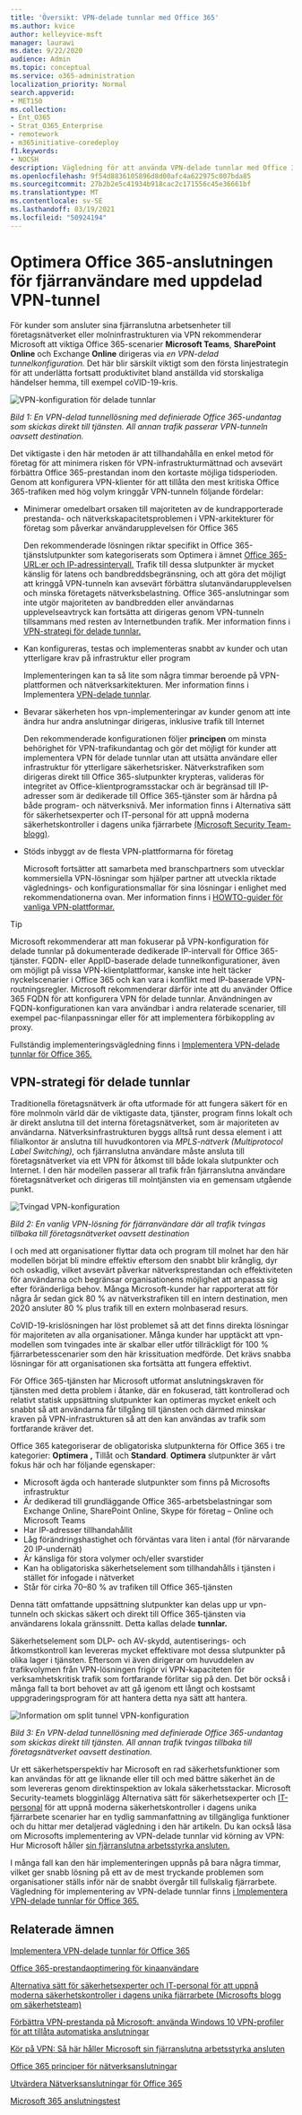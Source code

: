 ```yaml
---
title: 'Översikt: VPN-delade tunnlar med Office 365'
ms.author: kvice
author: kelleyvice-msft
manager: laurawi
ms.date: 9/22/2020
audience: Admin
ms.topic: conceptual
ms.service: o365-administration
localization_priority: Normal
search.appverid:
- MET150
ms.collection:
- Ent_O365
- Strat_O365_Enterprise
- remotework
- m365initiative-coredeploy
f1.keywords:
- NOCSH
description: Vägledning för att använda VPN-delade tunnlar med Office 365 för att optimera Office 365-anslutningar för fjärranvändare.
ms.openlocfilehash: 9f54d8836105896d8d00afc4a622975c007bda85
ms.sourcegitcommit: 27b2b2e5c41934b918cac2c171556c45e36661bf
ms.translationtype: MT
ms.contentlocale: sv-SE
ms.lasthandoff: 03/19/2021
ms.locfileid: "50924194"
---
```

# <a name="optimize-office-365-connectivity-for-remote-users-using-vpn-split-tunneling"></a>Optimera Office 365-anslutningen för fjärranvändare med uppdelad VPN-tunnel
<!---
>[!NOTE]
>This topic is part of a set of topics that address Office 365 optimization for remote users.
>- For VPN split tunnel implementation guidance, see [Implementing VPN split tunneling for Office 365](microsoft-365-vpn-implement-split-tunnel.md).
>- For information about optimizing Office 365 worldwide tenant performance for users in China, see [Office 365 performance optimization for China users](microsoft-365-networking-china.md).
-->

För kunder som ansluter sina fjärranslutna arbetsenheter till företagsnätverket eller molninfrastrukturen via VPN rekommenderar Microsoft att viktiga Office 365-scenarier **Microsoft Teams**, **SharePoint Online** och Exchange **Online** dirigeras via _en VPN-delad tunnelkonfiguration._ Det här blir särskilt viktigt som den första linjestrategin för att underlätta fortsatt produktivitet bland anställda vid storskaliga händelser hemma, till exempel coVID-19-kris.

![VPN-konfiguration för delade tunnlar](../media/vpn-split-tunneling/vpn-model-2.png)

_Bild 1: En VPN-delad tunnellösning med definierade Office 365-undantag som skickas direkt till tjänsten. All annan trafik passerar VPN-tunneln oavsett destination._

Det viktigaste i den här metoden är att tillhandahålla en enkel metod för företag för att minimera risken för VPN-infrastrukturmättnad och avsevärt förbättra Office 365-prestandan inom den kortaste möjliga tidsperioden. Genom att konfigurera VPN-klienter för att tillåta den mest kritiska Office 365-trafiken med hög volym kringgår VPN-tunneln följande fördelar:

- Minimerar omedelbart orsaken till majoriteten av de kundrapporterade prestanda- och nätverkskapacitetsproblemen i VPN-arkitekturer för företag som påverkar användarupplevelsen för Office 365
  
  Den rekommenderade lösningen riktar specifikt in Office 365-tjänstslutpunkter som kategoriserats som Optimera i ämnet [Office 365-URL:er och IP-adressintervall.](./urls-and-ip-address-ranges.md)  Trafik till dessa slutpunkter är mycket känslig för latens och bandbreddsbegränsning, och att göra det möjligt att kringgå VPN-tunneln kan avsevärt förbättra slutanvändarupplevelsen och minska företagets nätverksbelastning. Office 365-anslutningar som inte utgör majoriteten av bandbredden eller användarnas upplevelseavtryck kan fortsätta att dirigeras genom VPN-tunneln tillsammans med resten av Internetbunden trafik. Mer information finns i [VPN-strategi för delade tunnlar.](#the-vpn-split-tunnel-strategy)

- Kan konfigureras, testas och implementeras snabbt av kunder och utan ytterligare krav på infrastruktur eller program

  Implementeringen kan ta så lite som några timmar beroende på VPN-plattformen och nätverksarkitekturen. Mer information finns i Implementera [VPN-delade tunnlar](microsoft-365-vpn-implement-split-tunnel.md#implement-vpn-split-tunneling).

- Bevarar säkerheten hos vpn-implementeringar av kunder genom att inte ändra hur andra anslutningar dirigeras, inklusive trafik till Internet

  Den rekommenderade konfigurationen följer **principen** om minsta behörighet för VPN-trafikundantag och gör det möjligt för kunder att implementera VPN för delade tunnlar utan att utsätta användare eller infrastruktur för ytterligare säkerhetsrisker. Nätverkstrafiken som dirigeras direkt till Office 365-slutpunkter krypteras, valideras för integritet av Office-klientprogramsstackar och är begränsad till IP-adresser som är dedikerade till Office 365-tjänster som är hårdna på både program- och nätverksnivå. Mer information finns i Alternativa sätt för säkerhetsexperter och IT-personal för att uppnå moderna säkerhetskontroller i dagens unika fjärrarbete [(Microsoft Security Team-blogg)](https://www.microsoft.com/security/blog/2020/03/26/alternative-security-professionals-it-achieve-modern-security-controls-todays-unique-remote-work-scenarios/).

- Stöds inbyggt av de flesta VPN-plattformarna för företag

  Microsoft fortsätter att samarbeta med branschpartners som utvecklar kommersiella VPN-lösningar som hjälper partner att utveckla riktade väglednings- och konfigurationsmallar för sina lösningar i enlighet med rekommendationerna ovan. Mer information finns i [HOWTO-guider för vanliga VPN-plattformar.](microsoft-365-vpn-implement-split-tunnel.md#howto-guides-for-common-vpn-platforms)

>[!TIP]
>Microsoft rekommenderar att man fokuserar på VPN-konfiguration för delade tunnlar på dokumenterade dedikerade IP-intervall för Office 365-tjänster. FQDN- eller AppID-baserade delade tunnelkonfigurationer, även om möjligt på vissa VPN-klientplattformar, kanske inte helt täcker nyckelscenarier i Office 365 och kan vara i konflikt med IP-baserade VPN-routningsregler. Microsoft rekommenderar därför inte att du använder Office 365 FQDN för att konfigurera VPN för delade tunnlar. Användningen av FQDN-konfigurationen kan vara användbar i andra relaterade scenarier, till exempel pac-filanpassningar eller för att implementera förbikoppling av proxy.

Fullständig implementeringsvägledning finns i [Implementera VPN-delade tunnlar för Office 365.](microsoft-365-vpn-implement-split-tunnel.md)

## <a name="the-vpn-split-tunnel-strategy"></a>VPN-strategi för delade tunnlar

Traditionella företagsnätverk är ofta utformade för att fungera säkert för en före molnmoln värld där de viktigaste data, tjänster, program finns lokalt och är direkt anslutna till det interna företagsnätverket, som är majoriteten av användarna. Nätverksinfrastrukturen byggs alltså runt dessa element i att filialkontor är anslutna till huvudkontoren via _MPLS-nätverk (Multiprotocol Label Switching),_ och fjärranslutna användare måste ansluta till företagsnätverket via ett VPN för åtkomst till både lokala slutpunkter och Internet. I den här modellen passerar all trafik från fjärranslutna användare företagsnätverket och dirigeras till molntjänsten via en gemensam utgående punkt.

![Tvingad VPN-konfiguration](../media/vpn-split-tunneling/vpn-model-1.png)

_Bild 2: En vanlig VPN-lösning för fjärranvändare där all trafik tvingas tillbaka till företagsnätverket oavsett destination_

I och med att organisationer flyttar data och program till molnet har den här modellen börjat bli mindre effektiv eftersom den snabbt blir krånglig, dyr och oskadlig, vilket avsevärt påverkar nätverksprestandan och effektiviteten för användarna och begränsar organisationens möjlighet att anpassa sig efter föränderliga behov. Många Microsoft-kunder har rapporterat att för några år sedan gick 80 % av nätverkstrafiken till en intern destination, men 2020 ansluter 80 % plus trafik till en extern molnbaserad resurs.

CoVID-19-krislösningen har löst problemet så att det finns direkta lösningar för majoriteten av alla organisationer. Många kunder har upptäckt att vpn-modellen som tvingades inte är skalbar eller utför tillräckligt för 100 % fjärrarbetesscenarier som den här krissituation medförde. Det krävs snabba lösningar för att organisationen ska fortsätta att fungera effektivt.

För Office 365-tjänsten har Microsoft utformat anslutningskraven för tjänsten med detta problem i åtanke, där en fokuserad, tätt kontrollerad och relativt statisk uppsättning slutpunkter kan optimeras mycket enkelt och snabbt så att användarna får tillgång till tjänsten och därmed minskar kraven på VPN-infrastrukturen så att den kan användas av trafik som fortfarande kräver det.

Office 365 kategoriserar de obligatoriska slutpunkterna för Office 365 i tre kategorier: **Optimera** **,** Tillåt och **Standard**. **Optimera** slutpunkter är vårt fokus här och har följande egenskaper:

- Microsoft ägda och hanterade slutpunkter som finns på Microsofts infrastruktur
- Är dedikerad till grundläggande Office 365-arbetsbelastningar som Exchange Online, SharePoint Online, Skype för företag – Online och Microsoft Teams
- Har IP-adresser tillhandahållit
- Låg förändringshastighet och förväntas vara liten i antal (för närvarande 20 IP-undernät)
- Är känsliga för stora volymer och/eller svarstider
- Kan ha obligatoriska säkerhetselement som tillhandahålls i tjänsten i stället för infogade i nätverket
- Står för cirka 70–80 % av trafiken till Office 365-tjänsten

Denna tätt omfattande uppsättning slutpunkter kan delas upp ur vpn-tunneln och skickas säkert och direkt till Office 365-tjänsten via användarens lokala gränssnitt. Detta kallas delade **tunnlar.**

Säkerhetselement som DLP- och AV-skydd, autentiserings- och åtkomstkontroll kan levereras mycket effektivare mot dessa slutpunkter på olika lager i tjänsten. Eftersom vi även dirigerar om huvuddelen av trafikvolymen från VPN-lösningen frigör vi VPN-kapaciteten för verksamhetskritisk trafik som fortfarande förlitar sig på den. Det bör också i många fall ta bort behovet av att gå igenom ett långt och kostsamt uppgraderingsprogram för att hantera detta nya sätt att hantera.

![Information om split tunnel VPN-konfiguration](../media/vpn-split-tunneling/vpn-split-tunnel-example.png)

_Bild 3: En VPN-delad tunnellösning med definierade Office 365-undantag som skickas direkt till tjänsten. All annan trafik tvingas tillbaka till företagsnätverket oavsett destination._

Ur ett säkerhetsperspektiv har Microsoft en rad säkerhetsfunktioner som kan användas för att ge liknande eller till och med bättre säkerhet än de som levereras genom direktinspektion av lokala säkerhetsstackar. Microsoft Security-teamets blogginlägg Alternativa sätt för säkerhetsexperter och [IT-personal](https://www.microsoft.com/security/blog/2020/03/26/alternative-security-professionals-it-achieve-modern-security-controls-todays-unique-remote-work-scenarios/) för att uppnå moderna säkerhetskontroller i dagens unika fjärrarbete scenarier har en tydlig sammanfattning av tillgängliga funktioner och du hittar mer detaljerad vägledning i den här artikeln. Du kan också läsa om Microsofts implementering av VPN-delade tunnlar vid körning av VPN: Hur Microsoft håller [sin fjärranslutna arbetsstyrka ansluten.](https://www.microsoft.com/itshowcase/blog/running-on-vpn-how-microsoft-is-keeping-its-remote-workforce-connected/?elevate-lv)

I många fall kan den här implementeringen uppnås på bara några timmar, vilket ger snabb lösning på ett av de mest tryckande problemen som organisationer ställs inför när de snabbt övergår till fullskalig fjärrarbete. Vägledning för implementering av VPN-delade tunnlar finns [i Implementera VPN-delade tunnlar för Office 365.](microsoft-365-vpn-implement-split-tunnel.md)

## <a name="related-topics"></a>Relaterade ämnen

[Implementera VPN-delade tunnlar för Office 365](microsoft-365-vpn-implement-split-tunnel.md)

[Office 365-prestandaoptimering för kinaanvändare](microsoft-365-networking-china.md)

[Alternativa sätt för säkerhetsexperter och IT-personal för att uppnå moderna säkerhetskontroller i dagens unika fjärrarbete (Microsofts blogg om säkerhetsteam)](https://www.microsoft.com/security/blog/2020/03/26/alternative-security-professionals-it-achieve-modern-security-controls-todays-unique-remote-work-scenarios/)

[Förbättra VPN-prestanda på Microsoft: använda Windows 10 VPN-profiler för att tillåta automatiska anslutningar](https://www.microsoft.com/itshowcase/enhancing-remote-access-in-windows-10-with-an-automatic-vpn-profile)

[Kör på VPN: Så här håller Microsoft sin fjärranslutna arbetsstyrka ansluten](https://www.microsoft.com/itshowcase/blog/running-on-vpn-how-microsoft-is-keeping-its-remote-workforce-connected/?elevate-lv)

[Office 365 principer för nätverksanslutningar](microsoft-365-network-connectivity-principles.md)

[Utvärdera Nätverksanslutningar för Office 365](assessing-network-connectivity.md)

[Microsoft 365 anslutningstest](https://aka.ms/netonboard)